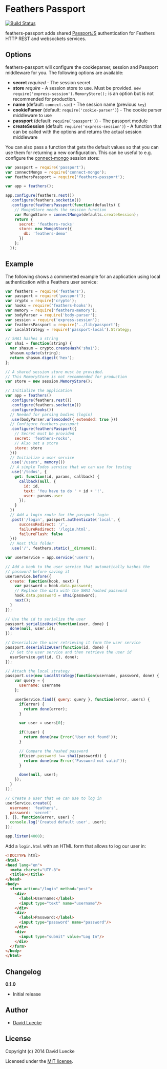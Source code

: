 # Feathers Passport

[![Build Status](https://travis-ci.org/feathersjs/feathers-passport.png?branch=master)](https://travis-ci.org/feathersjs/feathers-passport)

feathers-passport adds shared [PassportJS](http://passportjs.org/) authentication for Feathers HTTP REST and websockets services.

## Options

feathers-passport will configure the cookieparser, session and Passport middleware for you.
The following options are available:

- __secret__ *required* - The session secret
- __store__ *require* - A session store to use. Must be provided. `new require('express-session').MemoryStore();` is an option but is not recommended for production.
- __name__ (default: `connect.sid`) - The session name (previous `key`)
- __cookieParser__ (default: `require('cookie-parser')`) - The cookie parser middleware to use
- __passport__ (default: `require('passport')`) - The passport module
- __createSession__ (default: `require('express-session')`) - A function that can be called with the options and returns the actual session middleware

You can also pass a function that gets the default values so that you can use them for returning a new configuration. This can be useful to e.g. configure the [connect-mongo](https://github.com/kcbanner/connect-mongo) session store:

```js
var passport = require('passport');
var connectMongo = require('connect-mongo');
var feathersPassport = require('feathers-passport');

var app = feathers();

app.configure(feathers.rest())
  .configure(feathers.socketio())
  .configure(feathersPassport(function(defaults) {
    // MongoStore needs the session function
    var MongoStore = connectMongo(defaults.createSession);
    return {
      secret: 'feathers-rocks'
      store: new MongoStore({
        db: 'feathers-demo'
      })
    };
  });
```

## Example

The following shows a commented example for an application using local authentication with a Feathers user service:

```js
var feathers = require('feathers');
var passport = require('passport');
var crypto = require('crypto');
var hooks = require('feathers-hooks');
var memory = require('feathers-memory');
var bodyParser = require('body-parser');
var session = require('express-session');
var feathersPassport = require('../lib/passport');
var LocalStrategy = require('passport-local').Strategy;

// SHA1 hashes a string
var sha1 = function(string) {
  var shasum = crypto.createHash('sha1');
  shasum.update(string);
  return shasum.digest('hex');
};

// A shared session store must be provided.
// This MemoryStore is not recommended for production
var store = new session.MemoryStore();

// Initialize the application
var app = feathers()
  .configure(feathers.rest())
  .configure(feathers.socketio())
  .configure(hooks())
  // Needed for parsing bodies (login)
  .use(bodyParser.urlencoded({ extended: true }))
  // Configure feathers-passport
  .configure(feathersPassport({
    // Secret must be provided
    secret: 'feathers-rocks',
    // Also set a store
    store: store
  }))
  // Initialize a user service
  .use('/users', memory())
  // A simple Todos service that we can use for testing
  .use('/todos', {
    get: function(id, params, callback) {
      callback(null, {
        id: id,
        text: 'You have to do ' + id + '!',
        user: params.user
      });
    }
  })
  // Add a login route for the passport login
  .post('/login', passport.authenticate('local', {
      successRedirect: '/',
      failureRedirect: '/login.html',
      failureFlash: false
  }))
  // Host this folder
  .use('/', feathers.static(__dirname));

var userService = app.service('users');

// Add a hook to the user service that automatically hashes the
// password before saving it
userService.before({
  create: function(hook, next) {
    var password = hook.data.password;
    // Replace the data with the SHA1 hashed password
    hook.data.password = sha1(password);
    next();
  }
});

// Use the id to serialize the user
passport.serializeUser(function(user, done) {
  done(null, user.id);
});

// Deserialize the user retrieving it form the user service
passport.deserializeUser(function(id, done) {
  // Get the user service and then retrieve the user id
  userService.get(id, {}, done);
});

// Attach the local strategy
passport.use(new LocalStrategy(function(username, password, done) {
    var query = {
      username: username
    };

    userService.find({ query: query }, function(error, users) {
      if(error) {
        return done(error);
      }

      var user = users[0];

      if(!user) {
        return done(new Error('User not found'));
      }

      // Compare the hashed password
      if(user.password !== sha1(password)) {
        return done(new Error('Password not valid'));
      }

      done(null, user);
    });
  }
));

// Create a user that we can use to log in
userService.create({
  username: 'feathers',
  password: 'secret'
}, {}, function(error, user) {
  console.log('Created default user', user);
});

app.listen(4000);
```

Add a `login.html` with an HTML form that allows to log our user in:

```html
<!DOCTYPE html>
<html>
<head lang="en">
  <meta charset="UTF-8">
  <title></title>
</head>
<body>
  <form action="/login" method="post">
    <div>
      <label>Username:</label>
      <input type="text" name="username"/>
    </div>
    <div>
      <label>Password:</label>
      <input type="password" name="password"/>
    </div>
    <div>
      <input type="submit" value="Log In"/>
    </div>
  </form>
</body>
</html>
```

## Changelog

__0.1.0__

- Initial release

## Author

- [David Luecke](https://github.com/daffl)

## License

Copyright (c) 2014 David Luecke

Licensed under the [MIT license](LICENSE).
